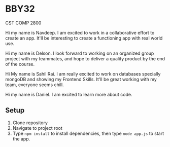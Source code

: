 # BBY32

CST COMP 2800

Hi my name is Navdeep. I am excited to work in a collaborative effort to create an app. It'll be interesting to create a functioning app with real world use.

Hi my name is Delson. I look forward to working on an organized group project with my teammates, and hope to deliver a quality product by the end of the course.

Hi My name is Sahil Rai. I am really excited to work on databases specially mongoDB and showing my Frontend Skills. It'll be great working with my team, everyone seems chill. 

Hi my name is Daniel. I am excited to learn more about code.

## Setup
1. Clone repository
2. Navigate to project root
3. Type `npm install` to install dependencies, then type `node app.js` to start the app.
